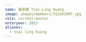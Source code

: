 ```yaml
---
name: 黃寀綾 Tsai-Ling Huang 
image: images/members/312581007.jpg 
role: current-master
enteryear: 2023
aliases:
  - tsai ling huang
---
```

